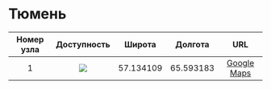 # Тюмень

| Номер узла | Доступность | Широта  | Долгота | URL |
|:----------:|:-----------:|:-------:|:-------:|:---:|
| 1         | ![](https://img.shields.io/badge/доступен-active.svg)          | 57.134109 | 65.593183 | [Google Maps](https://www.google.com/maps/place/57°08'02.8"N+65°35'35.5"E)
